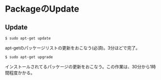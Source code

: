 # PackageのUpdate

## Update

```shell
$ sudo apt-get update
```

apt-getのパッケージリストの更新をおこなう(必須)。3分ほどで完了。

```shell
$ sudo apt-get upgrade
```

インストールされてるパッケージの更新をおこなう。この作業は、30分から1時間程度かかる。